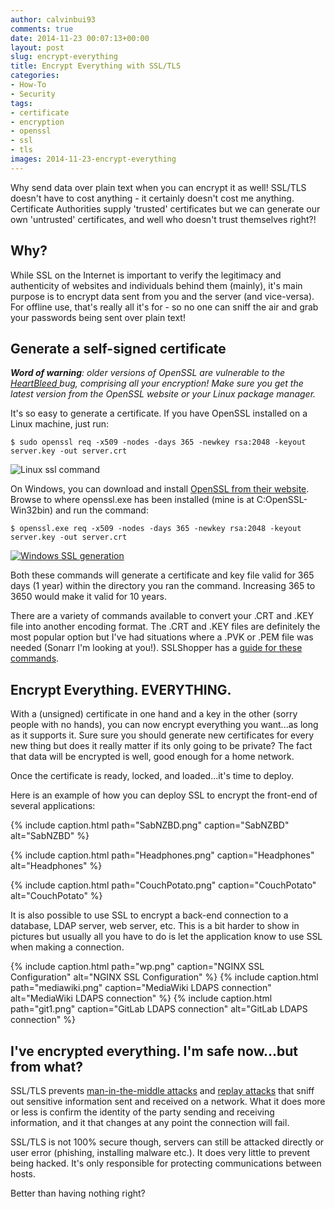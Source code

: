 ```yaml
---
author: calvinbui93
comments: true
date: 2014-11-23 00:07:13+00:00
layout: post
slug: encrypt-everything
title: Encrypt Everything with SSL/TLS
categories:
- How-To
- Security
tags:
- certificate
- encryption
- openssl
- ssl
- tls
images: 2014-11-23-encrypt-everything
---
```


Why send data over plain text when you can encrypt it as well! SSL/TLS doesn't have to cost anything - it certainly doesn't cost me anything. Certificate Authorities supply 'trusted' certificates but we can generate our own 'untrusted' certificates, and well who doesn't trust themselves right?!

<!-- more -->

## Why?

While SSL on the Internet is important to verify the legitimacy and authenticity of websites and individuals behind them (mainly), it's main purpose is to encrypt data sent from you and the server (and vice-versa). For offline use, that's really all it's for - so no one can sniff the air and grab your passwords being sent over plain text!

## Generate a self-signed certificate

_**Word of warning**: older versions of OpenSSL are vulnerable to the [HeartBleed ](http://heartbleed.com/)bug, comprising all your encryption! Make sure you get the latest version from the OpenSSL website or your Linux package manager._

It's so easy to generate a certificate. If you have OpenSSL installed on a Linux machine, just run:

```terminal
$ sudo openssl req -x509 -nodes -days 365 -newkey rsa:2048 -keyout server.key -out server.crt
```    

![Linux ssl command](/images/{{page.images}}/capture4.png)

On Windows, you can download and install [OpenSSL from their website](https://www.openssl.org/). Browse to where openssl.exe has been installed (mine is at C:OpenSSL-Win32bin) and run the command:

```terminal    
$ openssl.exe req -x509 -nodes -days 365 -newkey rsa:2048 -keyout server.key -out server.crt
```

[![Windows SSL generation](/images/{{page.images}}/capture3.png)](/images/{{page.images}}/capture3.png)

Both these commands will generate a certificate and key file valid for 365 days (1 year) within the directory you ran the command. Increasing 365 to 3650 would make it valid for 10 years.

There are a variety of commands available to convert your .CRT and .KEY file into another encoding format. The .CRT and .KEY files are definitely the most popular option but I've had situations where a .PVK or .PEM file was needed (Sonarr I'm looking at you!). SSLShopper has a [guide for these commands](https://www.sslshopper.com/article-most-common-openssl-commands.html).

## Encrypt Everything. EVERYTHING.

With a (unsigned) certificate in one hand and a key in the other (sorry people with no hands), you can now encrypt everything you want...as long as it supports it. Sure sure you should generate new certificates for every new thing but does it really matter if its only going to be private? The fact that data will be encrypted is well, good enough for a home network.

Once the certificate is ready, locked, and loaded...it's time to deploy.

Here is an example of how you can deploy SSL to encrypt the front-end of several applications:

{% include caption.html path="SabNZBD.png" caption="SabNZBD" alt="SabNZBD" %}

{% include caption.html path="Headphones.png" caption="Headphones" alt="Headphones" %}

{% include caption.html path="CouchPotato.png" caption="CouchPotato" alt="CouchPotato" %}

It is also possible to use SSL to encrypt a back-end connection to a database, LDAP server, web server, etc. This is a bit harder to show in pictures but usually all you have to do is let the application know to use SSL when making a connection.

{% include caption.html path="wp.png" caption="NGINX SSL Configuration" alt="NGINX SSL Configuration" %}
{% include caption.html path="mediawiki.png" caption="MediaWiki LDAPS connection" alt="MediaWiki LDAPS connection" %}
{% include caption.html path="git1.png" caption="GitLab LDAPS connection" alt="GitLab LDAPS connection" %}

## I've encrypted everything. I'm safe now...but from what?

SSL/TLS prevents [man-in-the-middle attacks](http://en.wikipedia.org/wiki/Man-in-the-middle_attack) and [replay attacks](http://en.wikipedia.org/wiki/Replay_attack) that sniff out sensitive information sent and received on a network. What it does more or less is confirm the identity of the party sending and receiving information, and it that changes at any point the connection will fail.

SSL/TLS is not 100% secure though, servers can still be attacked directly or user error (phishing, installing malware etc.). It does very little to prevent being hacked. It's only responsible for protecting communications between hosts.

Better than having nothing right?
